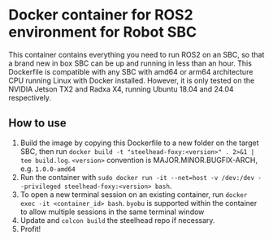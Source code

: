 # Docker container for ROS2 environment for Robot SBC
This container contains everything you need to run ROS2 on an SBC, so that a brand new in box SBC can be up and running in less than an hour. 
This Dockerfile is compatible with any SBC with amd64 or arm64 architecture CPU running Linux with Docker installed. 
However, it is only tested on the NVIDIA Jetson TX2 and Radxa X4, running Ubuntu 18.04 and 24.04 respectively.

## How to use
1. Build the image by copying this Dockerfile to a new folder on the target SBC, then run `docker build -t "steelhead-foxy:<version>" . 2>&1 | tee build.log`. `<version>` convention is MAJOR.MINOR.BUGFIX-ARCH, e.g. `1.0.0-amd64`
2. Run the container with `sudo docker run -it --net=host -v /dev:/dev --privileged steelhead-foxy:<version> bash`.
3. To open a new terminal session on an existing container, run `docker exec -it <container_id> bash`. `byobu` is supported within the container to allow multiple sessions in the same terminal window
4. Update and `colcon build` the steelhead repo if necessary.
5. Profit!
